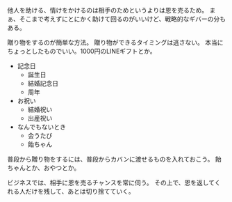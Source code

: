 他人を助ける、情けをかけるのは相手のためというよりは恩を売るため。
まぁ、そこまで考えずにとにかく助けて回るのがいいけど、戦略的なギバーの分もある。

贈り物をするのが簡単な方法。
贈り物ができるタイミングは逃さない。
本当にちょっとしたものでいい。1000円のLINEギフトとか。

- 記念日
  - 誕生日
  - 結婚記念日
  - 周年
- お祝い
  - 結婚祝い
  - 出産祝い
- なんでもないとき
  - 会うたび
  - 飴ちゃん

普段から贈り物をするには、普段からカバンに渡せるものを入れておこう。
飴ちゃんとか、おやつとか。

ビジネスでは、相手に恩を売るチャンスを常に伺う。
その上で、恩を返してくれる人だけを残して、あとは切り捨てていく。
